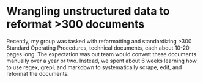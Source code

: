 # Wrangling unstructured data to reformat >300 documents

Recently, my group was tasked with reformatting and standardizing >300 Standard Operating Procedures, technical documents, each about 10-20 pages long. The expectation was out team would convert these documents manually over a year or two. Instead, we spent about 6 weeks learning how to use regex, grepl, and markdown to systematically scrape, edit, and reformat the documents.
